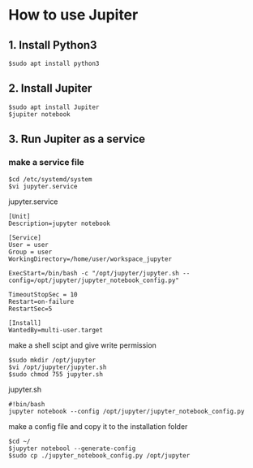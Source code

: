 # How to use Jupiter

## 1. Install Python3
```
$sudo apt install python3
```

## 2. Install Jupiter
```
$sudo apt install Jupiter
$jupiter notebook
```

## 3. Run Jupiter as a service
### make a service file
```
$cd /etc/systemd/system
$vi jupyter.service
```
jupyter.service
```
[Unit]
Description=jupyter notebook

[Service]
User = user
Group = user
WorkingDirectory=/home/user/workspace_jupyter

ExecStart=/bin/bash -c "/opt/jupyter/jupyter.sh --config=/opt/jupyter/jupyter_notebook_config.py"

TimeoutStopSec = 10
Restart=on-failure
RestartSec=5

[Install]
WantedBy=multi-user.target
```
make a shell scipt and give write permission
```
$sudo mkdir /opt/jupyter
$vi /opt/jupyter/jupyter.sh
$sudo chmod 755 jupyter.sh
```
  jupyter.sh
  ```
  #!bin/bash
  jupyter notebook --config /opt/jupyter/jupyter_notebook_config.py
  ```

make a config file and copy it to the installation folder
```
$cd ~/
$jupyter notebool --generate-config
$sudo cp ./jupyter_notebook_config.py /opt/jupyter
```
